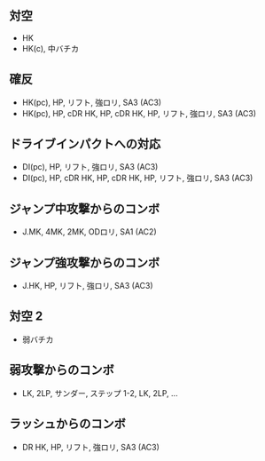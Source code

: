 ## 対空

- HK
- HK(c), 中バチカ

## 確反

- HK(pc), HP, リフト, 強ロリ, SA3 (AC3)
- HK(pc), HP, cDR HK, HP, cDR HK, HP, リフト, 強ロリ, SA3 (AC3)

## ドライブインパクトへの対応

- DI(pc), HP, リフト, 強ロリ, SA3 (AC3)
- DI(pc), HP, cDR HK, HP, cDR HK, HP, リフト, 強ロリ, SA3 (AC3)

## ジャンプ中攻撃からのコンボ

- J.MK, 4MK, 2MK, ODロリ, SA1 (AC2)

## ジャンプ強攻撃からのコンボ

- J.HK, HP, リフト, 強ロリ, SA3 (AC3)

## 対空 2

- 弱バチカ

## 弱攻撃からのコンボ

- LK, 2LP, サンダー, ステップ 1-2, LK, 2LP, ...

## ラッシュからのコンボ

- DR HK, HP, リフト, 強ロリ, SA3 (AC3)
